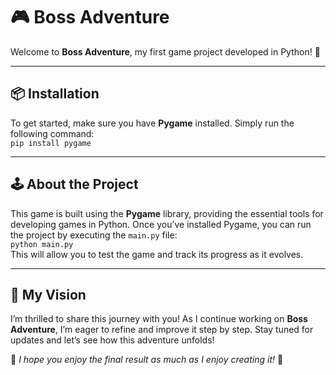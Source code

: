 # 🎮 Boss Adventure

Welcome to **Boss Adventure**, my first game project developed in Python! 🎉  

---

## 📦 Installation  
To get started, make sure you have **Pygame** installed. Simply run the following command:  
`pip install pygame`

---

## 🕹️ About the Project  
This game is built using the **Pygame** library, providing the essential tools for developing games in Python. Once you’ve installed Pygame, you can run the project by executing the `main.py` file:  
`python main.py`  
This will allow you to test the game and track its progress as it evolves.  

---

## 🚀 My Vision  
I’m thrilled to share this journey with you! As I continue working on **Boss Adventure**, I’m eager to refine and improve it step by step. Stay tuned for updates and let’s see how this adventure unfolds!  

🌟 *I hope you enjoy the final result as much as I enjoy creating it!* 🌟
